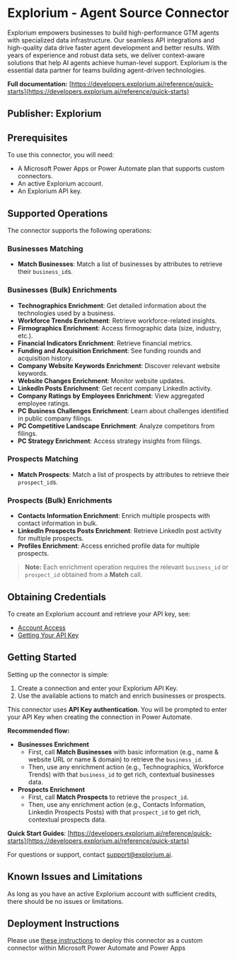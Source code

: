 # Explorium - Agent Source Connector

Explorium empowers businesses to build high-performance GTM agents with specialized data infrastructure. Our seamless API integrations and high-quality data drive faster agent development and better results. With years of experience and robust data sets, we deliver context-aware solutions that help AI agents achieve human-level support. Explorium is the essential data partner for teams building agent-driven technologies.

**Full documentation:** [https://developers.explorium.ai/reference/quick-starts](https://developers.explorium.ai/reference/quick-starts)

## Publisher: Explorium

## Prerequisites

To use this connector, you will need:

- A Microsoft Power Apps or Power Automate plan that supports custom connectors.
- An active Explorium account.
- An Explorium API key.

## Supported Operations

The connector supports the following operations:

### **Businesses Matching**

- **Match Businesses**: Match a list of businesses by attributes to retrieve their `business_id`s.

### **Businesses (Bulk) Enrichments**

- **Technographics Enrichment**: Get detailed information about the technologies used by a business.
- **Workforce Trends Enrichment**: Retrieve workforce-related insights.
- **Firmographics Enrichment**: Access firmographic data (size, industry, etc.).
- **Financial Indicators Enrichment**: Retrieve financial metrics.
- **Funding and Acquisition Enrichment**: See funding rounds and acquisition history.
- **Company Website Keywords Enrichment**: Discover relevant website keywords.
- **Website Changes Enrichment**: Monitor website updates.
- **LinkedIn Posts Enrichment**: Get recent company LinkedIn activity.
- **Company Ratings by Employees Enrichment**: View aggregated employee ratings.
- **PC Business Challenges Enrichment**: Learn about challenges identified in public company filings.
- **PC Competitive Landscape Enrichment**: Analyze competitors from filings.
- **PC Strategy Enrichment**: Access strategy insights from filings.

### **Prospects Matching**

- **Match Prospects**: Match a list of prospects by attributes to retrieve their `prospect_id`s.

### **Prospects (Bulk) Enrichments**

- **Contacts Information Enrichment**: Enrich multiple prospects with contact information in bulk.
- **LinkedIn Prospects Posts Enrichment**: Retrieve LinkedIn post activity for multiple prospects.
- **Profiles Enrichment**: Access enriched profile data for multiple prospects.


> **Note:** Each enrichment operation requires the relevant `business_id` or `prospect_id` obtained from a **Match** call.

## Obtaining Credentials

To create an Explorium account and retrieve your API key, see:

- [Account Access](https://developers.explorium.ai/reference/account_access)
- [Getting Your API Key](https://developers.explorium.ai/reference/getting_your_api_key)

## Getting Started

Setting up the connector is simple:

1. Create a connection and enter your Explorium API Key.
2. Use the available actions to match and enrich businesses or prospects.

This connector uses **API Key authentication**. You will be prompted to enter your API Key when creating the connection in Power Automate.

**Recommended flow:**

- **Businesses Enrichment**
  - First, call **Match Businesses** with basic information (e.g., name & website URL or name & domain) to retrieve the `business_id`.
  - Then, use any enrichment action (e.g., Technographics, Workforce Trends) with that `business_id` to get rich, contextual businesses data.
- **Prospects Enrichment**
  - First, call **Match Prospects** to retrieve the `prospect_id`.
  - Then, use any enrichment action (e.g., Contacts Information, Linkedin Prospects Posts) with that `prospect_id` to get rich, contextual prospects data.

**Quick Start Guides**: [https://developers.explorium.ai/reference/quick-starts](https://developers.explorium.ai/reference/quick-starts)

For questions or support, contact [support@explorium.ai](mailto\:support@explorium.ai).

## Known Issues and Limitations
As long as you have an active Explorium account with sufficient credits, there should be no issues or limitations.

## Deployment Instructions
Please use [these instructions](https://docs.microsoft.com/en-us/connectors/custom-connectors/paconn-cli) to deploy this connector as a custom connector within Microsoft Power Automate and Power Apps
